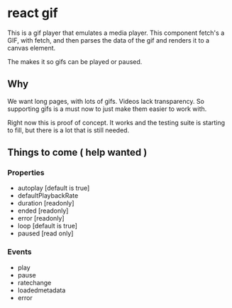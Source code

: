 # react gif

This is a gif player that emulates a media player. This component fetch's a GIF, with fetch, and then parses the data of the gif and renders it to a canvas element.

The makes it so gifs can be played or paused.

## Why

We want long pages, with lots of gifs. Videos lack transparency. So supporting gifs is a must now to just make them easier to work with.

Right now this is proof of concept. It works and the testing suite is starting to fill, but there is a lot that is still needed.

## Things to come ( help wanted )

### Properties

- autoplay [default is true]
- defaultPlaybackRate
- duration [readonly]
- ended [readonly]
- error [readonly]
- loop [default is true]
- paused [read only]

### Events

- play
- pause
- ratechange
- loadedmetadata
- error
